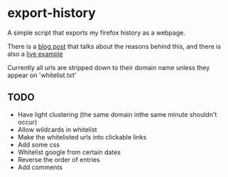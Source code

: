 # export-history

A simple script that exports my firefox history as a webpage. 


There is a [blog post](http://joereddington.com/6530/2018/12/12/experimenting-with-public-internet-history./) that talks about the reasons behind this, and there is also a [live example](https://joereddington.github.io/export-history/)

Currently all urls are stripped down to their domain name unless they appear on 'whitelist.txt' 

## TODO 
* Have light clustering (the same domain inthe same minute shouldn't occur) 
* Allow wildcards in whitelist 
* Make the whitelisted urls into clickable links
* Add some css
* Whitelist google from certain dates
* Reverse the order of entries 
* Add comments

